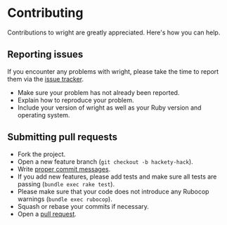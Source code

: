 Contributing
============

Contributions to wright are greatly appreciated. Here's how you can
help.

Reporting issues
----------------

If you encounter any problems with wright, please take the time to
report them via the [issue tracker](github-issues).

[github-issues]: https://github.com/sometimesfood/wright/issues

- Make sure your problem has not already been reported.
- Explain how to reproduce your problem.
- Include your version of wright as well as your Ruby version and
  operating system.

Submitting pull requests
------------------------

- Fork the project.
- Open a new feature branch (`git checkout -b hackety-hack`).
- Write [proper commit messages](commit-messages).
- If you add new features, please add tests and make sure all tests
  are passing (`bundle exec rake test`).
- Please make sure that your code does not introduce any Rubocop
  warnings (`bundle exec rubocop`).
- Squash or rebase your commits if necessary.
- Open a [pull request](pull-requests).

[commit-messages]: http://tbaggery.com/2008/04/19/a-note-about-git-commit-messages.html
[pull-requests]: https://help.github.com/articles/using-pull-requests/
